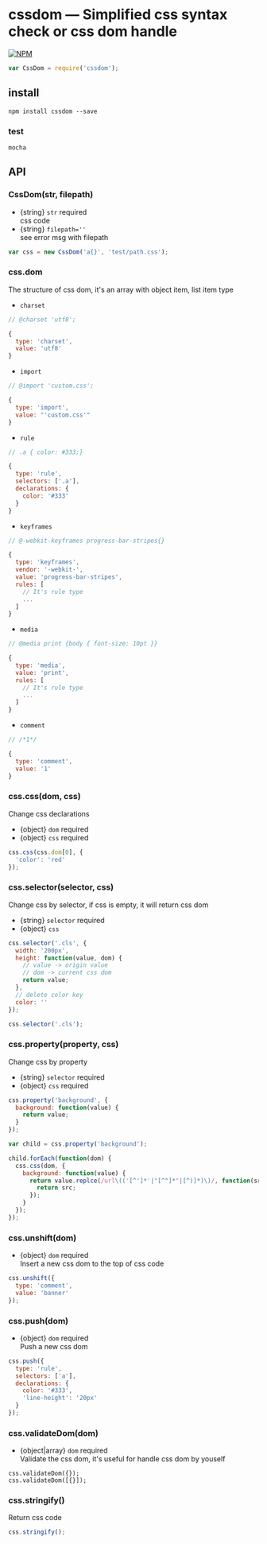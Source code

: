 # cssdom — Simplified css syntax check or css dom handle
[![NPM](https://nodei.co/npm/cssdom.png?downloads=true&downloadRank=true&stars=true)](https://nodei.co/npm/cssdom/)
```js
var CssDom = require('cssdom');
```

## install
```
npm install cssdom --save
```

### test
```
mocha
```

## API
### CssDom(str, filepath)
* {string} ``str`` required  
css code
* {string} ``filepath=''``  
see error msg with filepath
```js
var css = new CssDom('a{}', 'test/path.css');
```

### css.dom
The structure of css dom, it's an array with object item, list item type
* ``charset``
```js
// @charset 'utf8';

{
  type: 'charset',
  value: 'utf8'
}
```
* ``import``
```js
// @import 'custom.css';

{
  type: 'import',
  value: "'custom.css'"
}
```
* ``rule``
```js
// .a { color: #333;}

{
  type: 'rule',
  selectors: ['.a'],
  declarations: {
    color: '#333'
  }
}
```
* ``keyframes``
```js
// @-webkit-keyframes progress-bar-stripes{}

{
  type: 'keyframes',
  vendor: '-webkit-',
  value: 'progress-bar-stripes',
  rules: [
    // It's rule type
    ...
  ]
}
```
* ``media``
```js
// @media print {body { font-size: 10pt }}

{
  type: 'media',
  value: 'print',
  rules: [
    // It's rule type
    ...
  ]
}
```
* ``comment``
```js
// /*1*/

{
  type: 'comment',
  value: '1'
}
```
### css.css(dom, css)
Change css declarations
* {object} ``dom`` required
* {object} ``css`` required
```js
css.css(css.dom[0], {
  'color': 'red'
});
```

### css.selector(selector, css)
Change css by selector, if css is empty, it will return css dom
* {string} ``selector`` required
* {object} ``css``
```js
css.selector('.cls', {
  width: '200px',
  height: function(value, dom) {
    // value -> origin value
    // dom -> current css dom
    return value;
  },
  // delete color key
  color: ''
});

css.selector('.cls');
```

### css.property(property, css)
Change css by property
* {string} ``selector`` required
* {object} ``css`` required
```js
css.property('background', {
  background: function(value) {
    return value;
  }
});

var child = css.property('background');

child.forEach(function(dom) {
  css.css(dom, {
    background: function(value) {
      return value.replce(/url\(('[^']*'|"[^"]*"|[^)]*)\)/, function(src) {
        return src;
      });
    }
  });
});
```

### css.unshift(dom)
* {object} ``dom`` required  
Insert a new css dom to the top of css code
```js
css.unshift({
  type: 'comment',
  value: 'banner'
});
```

### css.push(dom)
* {object} ``dom`` required  
Push a new css dom
```js
css.push({
  type: 'rule',
  selectors: ['a'],
  declarations: {
    color: '#333',
    'line-height': '20px'
  }
});
```

### css.validateDom(dom)
* {object|array} ``dom`` required  
Validate the css dom, it's useful for handle css dom by youself
```
css.validateDom({});
css.validateDom([{}]);
```

### css.stringify()
Return css code
```js
css.stringify();
```